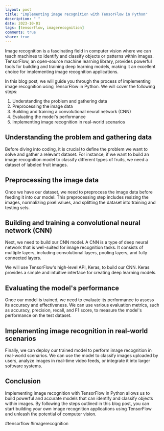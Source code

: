 ```yaml
---
layout: post
title: "Implementing image recognition with TensorFlow in Python"
description: " "
date: 2023-10-01
tags: [tensorflow, imagerecognition]
comments: true
share: true
---
```


Image recognition is a fascinating field in computer vision where we can teach machines to identify and classify objects or patterns within images. TensorFlow, an open-source machine learning library, provides powerful tools for building and training deep learning models, making it an excellent choice for implementing image recognition applications.

In this blog post, we will guide you through the process of implementing image recognition using TensorFlow in Python. We will cover the following steps:

1. Understanding the problem and gathering data
2. Preprocessing the image data
3. Building and training a convolutional neural network (CNN)
4. Evaluating the model's performance
5. Implementing image recognition in real-world scenarios

## Understanding the problem and gathering data

Before diving into coding, it is crucial to define the problem we want to solve and gather a relevant dataset. For instance, if we want to build an image recognition model to classify different types of fruits, we need a dataset of labeled fruit images.

## Preprocessing the image data

Once we have our dataset, we need to preprocess the image data before feeding it into our model. This preprocessing step includes resizing the images, normalizing pixel values, and splitting the dataset into training and testing sets.

## Building and training a convolutional neural network (CNN)

Next, we need to build our CNN model. A CNN is a type of deep neural network that is well-suited for image recognition tasks. It consists of multiple layers, including convolutional layers, pooling layers, and fully connected layers.

We will use TensorFlow's high-level API, Keras, to build our CNN. Keras provides a simple and intuitive interface for creating deep learning models.

## Evaluating the model's performance

Once our model is trained, we need to evaluate its performance to assess its accuracy and effectiveness. We can use various evaluation metrics, such as accuracy, precision, recall, and F1 score, to measure the model's performance on the test dataset.

## Implementing image recognition in real-world scenarios

Finally, we can deploy our trained model to perform image recognition in real-world scenarios. We can use the model to classify images uploaded by users, analyze images in real-time video feeds, or integrate it into larger software systems.

## Conclusion

Implementing image recognition with TensorFlow in Python allows us to build powerful and accurate models that can identify and classify objects within images. By following the steps outlined in this blog post, you can start building your own image recognition applications using TensorFlow and unleash the potential of computer vision.

#tensorflow #imagerecognition